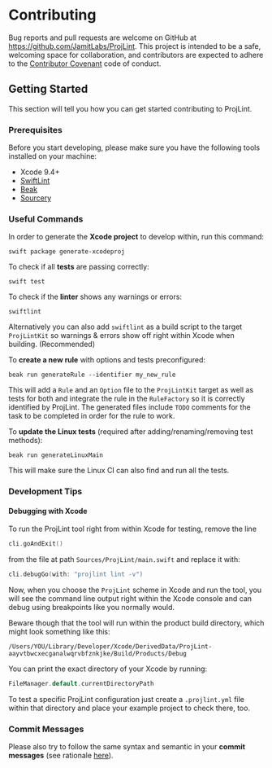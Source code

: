 # Contributing

Bug reports and pull requests are welcome on GitHub at https://github.com/JamitLabs/ProjLint. This project is intended to be a safe, welcoming space for collaboration, and contributors are expected to adhere to the [Contributor Covenant](http://contributor-covenant.org) code of conduct.

## Getting Started

This section will tell you how you can get started contributing to ProjLint.

### Prerequisites

Before you start developing, please make sure you have the following tools installed on your machine:

- Xcode 9.4+
- [SwiftLint](https://github.com/realm/SwiftLint)
- [Beak](https://github.com/yonaskolb/Beak)
- [Sourcery](https://github.com/krzysztofzablocki/Sourcery)

### Useful Commands

In order to generate the **Xcode project** to develop within, run this command:

```
swift package generate-xcodeproj
```

To check if all **tests** are passing correctly:

```
swift test
```

To check if the **linter** shows any warnings or errors:

```
swiftlint
```

Alternatively you can also add `swiftlint` as a build script to the target `ProjLintKit` so warnings & errors show off right within Xcode when building. (Recommended)

To **create a new rule** with options and tests preconfigured:

```
beak run generateRule --identifier my_new_rule
```

This will add a `Rule` and an `Option` file to the `ProjLintKit` target as well as tests for both and integrate the rule in the `RuleFactory` so it is correctly identified by ProjLint. The generated files include `TODO` comments for the task to be completed in order for the rule to work.

To **update the Linux tests** (required after adding/renaming/removing test methods):

```
beak run generateLinuxMain
```

This will make sure the Linux CI can also find and run all the tests.

### Development Tips

#### Debugging with Xcode
To run the ProjLint tool right from within Xcode for testing, remove the line

```swift
cli.goAndExit()
```

from the file at path `Sources/ProjLint/main.swift` and replace it with:

```swift
cli.debugGo(with: "projlint lint -v")
```

Now, when you choose the `ProjLint` scheme in Xcode and run the tool, you will see the command line output right within the Xcode console and can debug using breakpoints like you normally would.

Beware though that the tool will run within the product build directory, which might look something like this:

```
/Users/YOU/Library/Developer/Xcode/DerivedData/ProjLint-aayvtbwcxecganalwqrvbfznkjke/Build/Products/Debug
```

You can print the exact directory of your Xcode by running:

```swift
FileManager.default.currentDirectoryPath
```

To test a specific ProjLint configuration just create a `.projlint.yml` file within that directory and place your example project to check there, too.

### Commit Messages

Please also try to follow the same syntax and semantic in your **commit messages** (see rationale [here](http://chris.beams.io/posts/git-commit/)).
